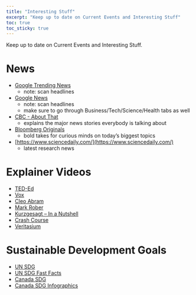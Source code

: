 ```yaml
---
title: "Interesting Stuff"
excerpt: "Keep up to date on Current Events and Interesting Stuff"
toc: true
toc_sticky: true
---
```


Keep up to date on Current Events and Interesting Stuff.

# News
- [Google Trending News](https://trends.google.com/trends/trendingsearches/daily?geo=CA&hl=en-US)
    - note: scan headlines
- [Google News](https://news.google.com/home?hl=en-CA&gl=CA&ceid=CA:en)
    - note: scan headlines
    - make sure to go through Business/Tech/Science/Health tabs as well
- [CBC - About That](https://www.youtube.com/playlist?list=PLeyJPHbRnGaZeajS8uAtr8cyc19TYBZZ9)
    - explains the major news stories everybody is talking about 
- [Bloomberg Originals](https://www.youtube.com/bloomberg)
    - bold takes for curious minds on today’s biggest topics
- [https://www.sciencedaily.com/](https://www.sciencedaily.com/)
    - latest research news

# Explainer Videos
- [TED-Ed](https://www.youtube.com/teded)
- [Vox](https://www.youtube.com/@Vox)
- [Cleo Abram](https://www.youtube.com/@CleoAbram)
- [Mark Rober](https://www.youtube.com/c/MarkRober/)
- [Kurzgesagt – In a Nutshell](https://www.youtube.com/c/inanutshell)
- [Crash Course](https://www.youtube.com/@crashcourse)
- [Veritasium](https://www.youtube.com/@veritasium)


# Sustainable Development Goals 
- [UN SDG](https://www.un.org/sustainabledevelopment/sustainable-development-goals/)
- [UN SDG Fast Facts](https://www.un.org/sustainabledevelopment/sdg-fast-facts/)
- [Canada SDG](https://www.canada.ca/en/employment-social-development/programs/agenda-2030.html)
- [Canada SDG Infographics](https://www.statcan.gc.ca/o1/en/plus/940-check-out-our-new-sustainable-development-goals-infographics)
